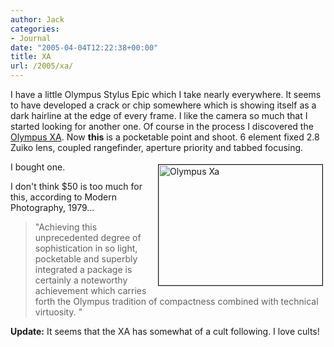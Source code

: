 ```yaml
---
author: Jack
categories:
- Journal
date: "2005-04-04T12:22:38+00:00"
title: XA
url: /2005/xa/
---
```


I have a little Olympus Stylus Epic which I take nearly everywhere. It seems to have developed a crack or chip somewhere which is showing itself as a dark hairline at the edge of every frame. I like the camera so much that I started looking for another one. Of course in the process I discovered the [Olympus XA][1]. Now **this** is a pocketable point and shoot. 6 element fixed 2.8 Zuiko lens, coupled rangefinder, aperture priority and tabbed focusing.
  

  
<img src="/images/blog//olympus_xa.jpg" height="193" width="262" border="1" align="right" hspace="4" vspace="4" alt="Olympus Xa" />

I bought one.

I don't think $50 is too much for this, according to Modern Photography, 1979&#8230;

> 
> 
> "Achieving this unprecedented degree of sophistication in so light, pocketable and superbly integrated a package is certainly a noteworthy achievement which carries forth the Olympus tradition of compactness combined with technical virtuosity. "
> 
> 

**Update:** It seems that the XA has somewhat of a cult following. I love cults!

 [1]: http://www.diaxa.com/xa/xa.htm